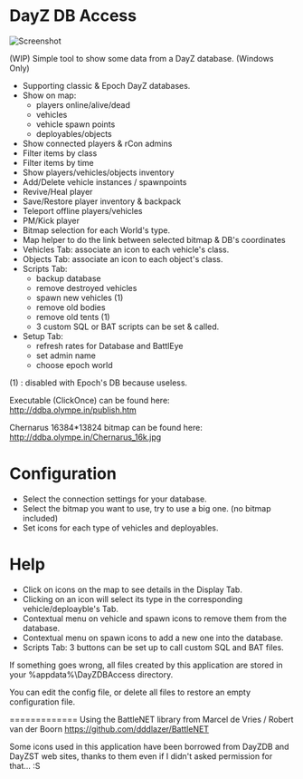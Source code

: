 DayZ DB Access
==============
![Screenshot](http://ddba.olympe.in/Screenshot.jpg "Screenshot")

(WIP) Simple tool to show some data from a DayZ database. (Windows Only)

 - Supporting classic & Epoch DayZ databases.
 - Show on map:
	- players online/alive/dead
	- vehicles
	- vehicle spawn points
	- deployables/objects
 - Show connected players & rCon admins
 - Filter items by class
 - Filter items by time
 - Show players/vehicles/objects inventory
 - Add/Delete vehicle instances / spawnpoints
 - Revive/Heal player
 - Save/Restore player inventory & backpack
 - Teleport offline players/vehicles
 - PM/Kick player
 - Bitmap selection for each World's type.
 - Map helper to do the link between selected bitmap & DB's coordinates
 - Vehicles Tab: associate an icon to each vehicle's class.
 - Objects Tab: associate an icon to each object's class.
 - Scripts Tab:
	- backup database
	- remove destroyed vehicles
	- spawn new vehicles (1)
	- remove old bodies
	- remove old tents (1)
	- 3 custom SQL or BAT scripts can be set & called.
 - Setup Tab:
 	- refresh rates for Database and BattlEye
 	- set admin name
 	- choose epoch world 

(1) : disabled with Epoch's DB because useless.

Executable (ClickOnce) can be found here:
http://ddba.olympe.in/publish.htm

Chernarus 16384*13824 bitmap can be found here:
http://ddba.olympe.in/Chernarus_16k.jpg

Configuration
=============

 - Select the connection settings for your database.
 - Select the bitmap you want to use, try to use a big one. (no bitmap included)
 - Set icons for each type of vehicles and deployables.

Help
====

 - Click on icons on the map to see details in the Display Tab.
 - Clicking on an icon will select its type in the corresponding vehicle/deploayble's Tab.
 - Contextual menu on vehicle and spawn icons to remove them from the database.
 - Contextual menu on spawn icons to add a new one into the database.
 - Scripts Tab: 3 buttons can be set up to call custom SQL and BAT files.

If something goes wrong, all files created by this application are stored in your %appdata%\DayZDBAccess directory.

You can edit the config file, or delete all files to restore an empty configuration file.

=============
Using the BattleNET library from Marcel de Vries / Robert van der Boorn
https://github.com/dddlazer/BattleNET

Some icons used in this application have been borrowed from DayZDB and DayZST web sites, thanks to them even if I didn't asked permission for that... :S

